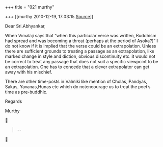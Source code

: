 +++
title = "021 murthy"

+++
[[murthy	2010-12-19, 17:03:15 [Source](https://groups.google.com/g/samskrita/c/0QvRNik3Y40)]]



Dear Sri.Abhyankar,

When Vimalaji says that “when this particular verse was written, Buddhism had spread and was becoming a threat (perhaps at the period of Asoka?)” I do not know if it is implied that the verse could be an extrapolation. Unless there are sufficient grounds to treating a passage as an extrapolation, like marked change in style and diction, obvious discontinuity etc. it would not be correct to treat any passage that does not suit a specific viewpoint to be an extrapolation. One has to concede that a clever extrapolator can get away with his mischief.

There are other time-posts in Valmiki like mention of Cholas, Pandyas, Sakas, Yavanas,Hunas etc which do notencourage us to treat the poet’s time as pre-buddhic.

Regards

Murthy



> --  



